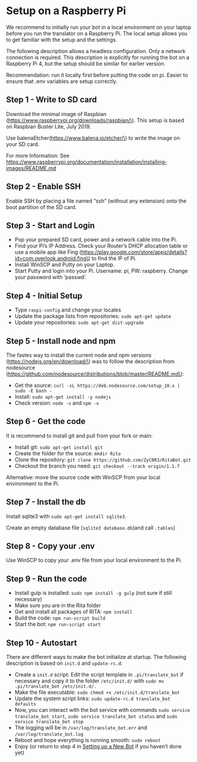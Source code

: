 # Setup on a Raspberry Pi

We recommend to initially run your bot in a local environment on your laptop before you run the translator on a Raspberry Pi. The local setup allows you to get familiar with the setup and the settings.

The following description allows a headless configuration. Only a network connection is required. This description is explicitly for running the bot on a Raspberry Pi 4, but the setup should be similar for earlier version.

Recommendation: run it locally first before putting the code on pi. Easier to ensure that .env variables are setup correctly.

## Step 1 - Write to SD card <a id="step-1---write-to-sd-card"></a>

Download the minimal image of Raspbian \(https://www.raspberrypi.org/downloads/raspbian/\). This setup is based on Raspbian Buster Lite, July 2019.

Use balenaEtcher\(https://www.balena.io/etcher/\) to write the image on your SD card.

For more Information: See https://www.raspberrypi.org/documentation/installation/installing-images/README.md

## Step 2 - Enable SSH <a id="step-2---enable-ssh"></a>

Enable SSH by placing a file named “ssh” \(without any extension\) onto the boot partition of the SD card.

## Step 3 - Start and Login <a id="step-3---start-and-login"></a>

* Pop your prepared SD card, power and a network cable into the Pi.
* Find your Pi’s IP Address. Check your Router’s DHCP allocation table or use a mobile app like Fing \(https://play.google.com/store/apps/details?id=com.overlook.android.fing\) to find the IP of Pi.
* Install WinSCP and Putty on your Laptop.
* Start Putty and login into your Pi. Username: pi, PW: raspberry. Change your password with ‘passwd’.

## Step 4 - Initial Setup <a id="step-4---initial-setup"></a>

* Type `raspi-config` and change your locales
* Update the package lists from repositories: `sudo apt-get update`
* Update your repositories: `sudo apt-get dist-upgrade`

## Step 5 - Install node and npm <a id="step-5---install-node-and-npm"></a>

The fastes way to install the current node and npm versions \(https://nodejs.org/en/download/\) was to follow the description from nodesource \(https://github.com/nodesource/distributions/blob/master/README.md\):

* Get the source: `curl -sL https://deb.nodesource.com/setup_10.x | sudo -E bash -`
* Install: `sudo apt-get install -y nodejs`
* Check version: `node -v` and `npm -v`

## Step 6 - Get the code <a id="step-6---get-the-code"></a>

It is recommend to install git and pull from your fork or main:

* Install git: `sudo apt-get install git`
* Create the folder for the source: `mkdir Rita`
* Clone the repository: `git clone https://github.com/ZyC0R3/RitaBot.git`
* Checkout the branch you need: `git checkout --track origin/1.1.7`

Alternative: move the source code with WinSCP from your local environment to the Pi.

## Step 7 - Install the db <a id="step-7---install-the-db"></a>

Install sqlite3 with `sudo apt-get install sqlite3`.

Create an empty database file \(`sqlite3 database.db`\)and call `.tables`\)

## Step 8 - Copy your .env <a id="step-8---copy-your-env"></a>

Use WinSCP to copy your .env file from your local environment to the Pi.

## Step 9 - Run the code <a id="step-9---run-the-code"></a>

* Install gulp is installed: `sudo npm install -g gulp` \(not sure if still necessary\)
* Make sure you are in the Rita folder
* Get and install all packages of RITA: `npm install`
* Build the code: `npm run-script build`
* Start the bot: `npm run-script start`

## Step 10 - Autostart <a id="step-10---autostart"></a>

There are different ways to make the bot initialize at startup. The following description is based on `init.d` and `update-rc.d`:

* Create a `init.d` script: Edit the script template in `.pi/translate_bot` if necessary and copy it to the folder `/etc/init.d/` with `sudo mv .pi/translate_bot /etc/init.d/.`
* Make the file executable: `sudo chmod +x /etc/init.d/translate_bot`
* Update the system script links: `sudo update-rc.d translate_bot defaults`
* Now, you can interact with the bot service with commands `sudo service translate_bot start`, `sudo service translate_bot status` and `sudo service translate_bot stop`
* The logging will be in `/var/log/translate_bot.err` and `/var/log/translate_bot.log`
* Reboot and hope everything is running smooth: `sudo reboot`
* Enjoy \(or return to step 4 in [Setting up a New Bot](setup-on-a-raspberry-pi.md#new-bot) if you haven’t done yet\)


